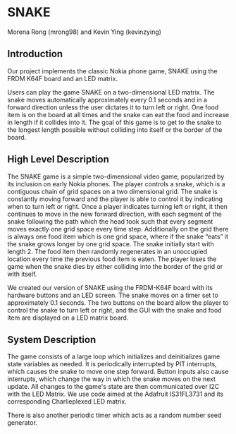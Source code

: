 # SNAKE
Morena Rong (mrong98) and Kevin Ying (kevinzying)

## Introduction
Our project implements the classic Nokia phone game, SNAKE using the FRDM K64F board and an LED matrix.

Users can play the game SNAKE on a two-dimensional LED matrix. The snake moves automatically approximately every 0.1 seconds and in a forward direction unless the user dictates it to turn left or right. One food item is on the board at all times and the snake can eat the food and increase in length if it collides into it. The goal of this game is to get to the snake to the longest length possible without colliding into itself or the border of the board.

## High Level Description
The SNAKE game is a simple two-dimensional video game, popularized by its inclusion on early Nokia phones. The player controls a snake, which is a contiguous chain of grid spaces on a two dimensional grid. The snake is constantly moving forward and the player is able to control it by indicating when to turn left or right. Once a player indicates turning left or right, it then continues to move in the new forward direction, with each segment of the snake following the path which the head took such that every segment moves exactly one grid space every time step. Additionally on the grid there is always one food item which is one grid space, where if the snake “eats” it the snake grows longer by one grid space. The snake initially start with length 2. The food item then randomly regenerates in an unoccupied location every time the previous food item is eaten. The player loses the game when the snake dies by either colliding into the border of the grid or with itself.

We created our version of SNAKE using the FRDM-K64F board with its hardware buttons and an LED screen. The snake moves on a timer set to approximately 0.1 seconds. The two buttons on the board allow the player to control the snake to turn left or right, and the GUI with the snake and food item are displayed on a LED matrix board. 

## System Description
The game consists of a large loop which initializes and deinitializes game state variables as needed. It is periodically interrupted by PIT interrupts, which causes the snake to move one step forward. Button inputs also cause interrupts, which change the way in which the snake moves on the next update. All changes to the game's state are then communicated over I2C with the LED Matrix. We use code aimed at the Adafruit IS31FL3731 and its corresponding Charlieplexed LED matrix.

There is also another periodic timer which acts as a random number seed generator.
